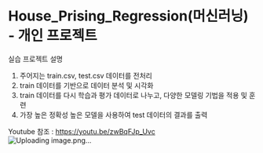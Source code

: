 # House_Prising_Regression(머신러닝) - 개인 프로젝트

실습 프로젝트 설명 
1. 주어지는 train.csv, test.csv 데이터를 전처리<br>
2. train 데이터를 기반으로 데이터 분석 및 시각화<br>
3. train 데이터를 다시 학습과 평가 데이터로 나누고, 다양한 모델링 기법을 적용 및 훈련<br>
4. 가장 높은 정확성 높은 모델을 사용하여 test 데이터의 결과를 출력<br>

Youtube 참조 : https://youtu.be/zwBqFJp_Uvc
<br>
![Uploading image.png…]()
